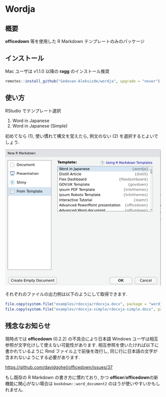 
# Wordja

## 概要

**officedown** 等を使用した R Markdown テンプレートのみのパッケージ

## インストール

Mac ユーザは v1.1.0 以降の **ragg** のインストール推奨

``` r
remotes::install_github("Gedevan-Aleksizde/wordja", upgrade = "never")
```

## 使い方

RStudio でテンプレート選択

1.  Word in Japanese
2.  Word in Japanese (Simple)

初めてなら (1), 使い慣れて構文を覚えたら, 例文のない (2)
を選択するとよいでしょう.

![templates](inst/img/readme-templates.png)

それぞれのファイルの出力例は以下のようにして取得できます.

``` r
file.copy(system.file("examples/rdocxja/rdocxja.docx", package = "wordja"), "rdocxja.docx")
file.copy(system.file("examples/rdocxja-simple/rdocxja-simple.docx", package = "wordja"), "rdocxja-simple.docx")
```

## 残念なお知らせ

現時点では **officedown** (0.2.2) の不具合により日本語 Windows
ユーザは相互参照が文字化けして使えない可能性があります.
相互参照を使いたければ以下に書かれているように Rmd
ファイル上で前後を改行し,
同じ行に日本語の文字が含まれないようにする必要があります.

<https://github.com/davidgohel/officedown/issues/37>

もし既存の R Markdown の書き方に慣れており, かつ
**officer**/**officedown**の新機能に関心がない場合は
`bookdown::word_document2` のほうが使いやすいかもしれません.
